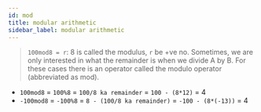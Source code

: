 ```yaml
---
id: mod
title: modular arithmetic
sidebar_label: modular arithmetic
---
```


> `100mod8 = r`: 8 is called the modulus, `r` be +ve no. Sometimes, we are only interested in what the remainder is when we divide A by B. For these cases there is an operator called the modulo operator (abbreviated as mod).

- `100mod8` = `100%8` = `100/8 ka remainder` = `100 - (8*12)` = 4
- `-100mod8` = `-100%8` = `8 - (100/8 ka remainder)` = `-100 - (8*(-13))` = 4
